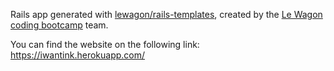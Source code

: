 Rails app generated with [lewagon/rails-templates](https://github.com/lewagon/rails-templates), created by the [Le Wagon coding bootcamp](https://www.lewagon.com) team.

You can find the website on the following link: https://iwantink.herokuapp.com/
